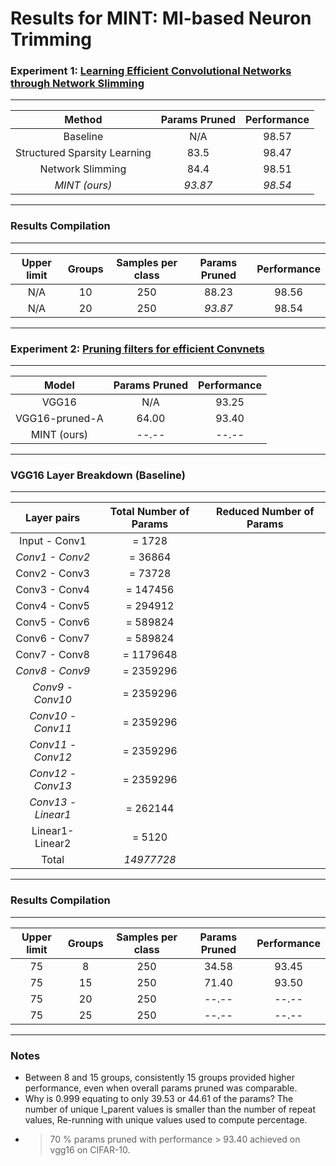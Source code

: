 # Results for MINT: MI-based Neuron Trimming

### Experiment 1: [Learning Efficient Convolutional Networks through Network Slimming](http://openaccess.thecvf.com/content_ICCV_2017/papers/Liu_Learning_Efficient_Convolutional_ICCV_2017_paper.pdf)

--------------------------------------------------------------
| Method                       | Params Pruned | Performance |
|:----------------------------:|:-------------:|:-----------:|
| Baseline                     |       N/A     |    98.57    |
| Structured Sparsity Learning |       83.5    |    98.47    |
| Network Slimming             |       84.4    |    98.51    |
| *MINT (ours)*                |      *93.87*  |   *98.54*   |
--------------------------------------------------------------

### Results Compilation

------------------------------------------------------------------------------------------
| Upper limit  |   Groups     |  Samples per class  | Params Pruned   |    Performance   |
|:------------:|:------------:|:-------------------:|:---------------:|:----------------:|
|     N/A      |     10       |       250           |    88.23        |     98.56        | (Requested Prune Percent: 0.443) 
|     N/A      |     20       |       250           |   *93.87*       |     98.54        | (Requested Prune Percent: 0.631)
------------------------------------------------------------------------------------------


### Experiment 2: [Pruning filters for efficient Convnets](https://openreview.net/pdf?id=rJqFGTslg)


--------------------------------------------------------------
| Model                        | Params Pruned | Performance |
|:----------------------------:|:-------------:|:-----------:|
| VGG16                        |       N/A     |    93.25    |
| VGG16-pruned-A               |      64.00    |    93.40    |
| MINT (ours)                  |      --.--    |    --.--    | (My own baseline: 94.01)
--------------------------------------------------------------


### VGG16 Layer Breakdown (Baseline)

----------------------------------------------------------------------------
| Layer pairs      |  Total Number of Params   |  Reduced Number of Params |
|:----------------:|:-------------------------:|:-------------------------:|
| Input - Conv1    |         = 1728            |                           |
|*Conv1 - Conv2*   |         = 36864           |                           |
| Conv2 - Conv3    |         = 73728           |                           |
| Conv3 - Conv4    |         = 147456          |                           | 
| Conv4 - Conv5    |         = 294912          |                           |
| Conv5 - Conv6    |         = 589824          |                           | 
| Conv6 - Conv7    |         = 589824          |                           | 
| Conv7 - Conv8    |         = 1179648         |                           | 
|*Conv8 - Conv9*   |         = 2359296         |                           | 
|*Conv9 - Conv10*  |         = 2359296         |                           | 
|*Conv10 - Conv11* |         = 2359296         |                           | 
|*Conv11 - Conv12* |         = 2359296         |                           | 
|*Conv12 - Conv13* |         = 2359296         |                           | 
|*Conv13 - Linear1*|         = 262144          |                           |
| Linear1- Linear2 |         = 5120            |                           |
| Total            |        *14977728*         |                           | 
----------------------------------------------------------------------------

### Results Compilation

------------------------------------------------------------------------------------------
| Upper limit  |   Groups     |  Samples per class  | Params Pruned   |    Performance   |
|:------------:|:------------:|:-------------------:|:---------------:|:----------------:|
|     75       |     8        |       250           |    34.58        |     93.45        | 
|     75       |     15       |       250           |    71.40        |     93.50        | 
|     75       |     20       |       250           |    --.--        |     --.--        | 
|     75       |     25       |       250           |    --.--        |     --.--        | 
------------------------------------------------------------------------------------------

### Notes
- Between 8 and 15 groups, consistently 15 groups provided higher performance, even when overall params pruned was comparable.
- Why is 0.999 equating to only 39.53 or 44.61 of the params? The number of unique I\_parent values is smaller than the number of repeat values, Re-running with unique values used to compute percentage.
- > 70 % params pruned with performance > 93.40 achieved on vgg16 on CIFAR-10.
